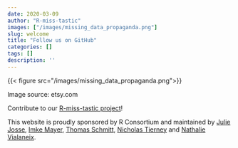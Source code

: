 ```yaml
---
date: 2020-03-09
author: "R-miss-tastic"
images: ["/images/missing_data_propaganda.png"]
slug: welcome
title: "Follow us on GitHub"
categories: []
tags: []
description: ''
---
```


{{< figure src="/images/missing_data_propaganda.png">}}
<!--more-->
Image source: etsy.com

Contribute to our <a href="https://github.com/R-miss-tastic" target="_blank">R-miss-tastic project</a>!


This website is proudly sponsored by R Consortium and maintained by <a href="http://juliejosse.com" target="_blank">Julie Josse</a>, <a href="https://www.imkemayer.com" target="_blank">Imke Mayer</a>, [Thomas Schmitt](https://twsthomas.github.io), <a href="https://www.njtierney.com" target="_blank">Nicholas Tierney</a> and <a href="http://www.nathalievialaneix.eu" target="_blank">Nathalie Vialaneix</a>.
